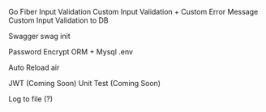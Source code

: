 Go Fiber
Input Validation
Custom Input Validation + Custom Error Message
Custom Input Validation to DB

Swagger
swag init

Password Encrypt
ORM + Mysql
.env

Auto Reload
air

JWT (Coming Soon)
Unit Test (Coming Soon)

Log to file (?)